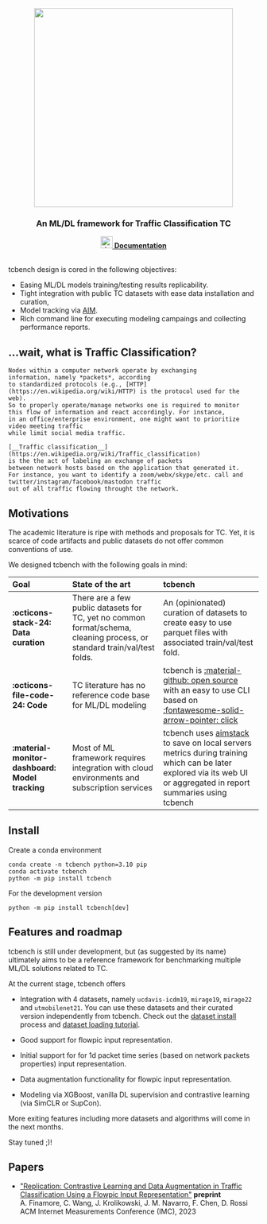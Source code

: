 <div align="center">
  <img src="https://tcbenchstack.github.io/tcbench/tcbench_logo.svg" width="400px"/>
  <h3>An ML/DL framework for Traffic Classification TC</h3>
  <a href="https://tcbenchstack.github.io/tcbench">
  <img width="24" height="24" src="https://img.icons8.com/fluency/48/domain.png" alt="domain"/>
  <b>Documentation</b>
  </a>
</div>

<br>

tcbench design is cored in the following objectives:

* Easing ML/DL models training/testing results replicability.
* Tight integration with public TC datasets with ease data installation and curation,
* Model tracking via [AIM](https://github.com/aimhubio/aim). 
* Rich command line for executing modeling campaings and collecting performance reports.


## ...wait, what is Traffic Classification?
    
    Nodes within a computer network operate by exchanging 
    information, namely *packets*, according
    to standardized protocols (e.g., [HTTP](https://en.wikipedia.org/wiki/HTTP) is the protocol used for the web). 
    So to properly operate/manage networks one is required to monitor
    this flow of information and react accordingly. For instance, 
    in an office/enterprise environment, one might want to prioritize video meeting traffic
    while limit social media traffic.

    [__Traffic classification__](https://en.wikipedia.org/wiki/Traffic_classification) 
    is the the act of labeling an exchange of packets 
    between network hosts based on the application that generated it.
    For instance, you want to identify a zoom/webx/skype/etc. call and 
    twitter/instagram/facebook/mastodon traffic
    out of all traffic flowing throught the network.


## Motivations

The academic literature is ripe with methods and proposals for TC.
Yet, it is scarce of code artifacts and public datasets 
do not offer common conventions of use.

We designed tcbench with the following goals in mind:

| Goal | State of the art | tcbench |
|:-----|:-----------------|:--------|
|__:octicons-stack-24: Data curation__ | There are a few public datasets for TC, yet no common format/schema, cleaning process, or standard train/val/test folds. | An (opinionated) curation of datasets to create easy to use parquet files with associated train/val/test fold.|
|__:octicons-file-code-24: Code__ | TC literature has no reference code base for ML/DL modeling | tcbench is [:material-github: open source](https://github.com/tcbenchstack/tcbench) with an easy to use CLI based on [:fontawesome-solid-arrow-pointer: click](https://click.palletsprojects.com/en/8.1.x/)|
|__:material-monitor-dashboard: Model tracking__ | Most of ML framework requires integration with cloud environments and subscription services | tcbench uses [aimstack](https://aimstack.io/) to save on local servers metrics during training which can be later explored via its web UI or aggregated in report summaries using tcbench |

## Install

Create a conda environment

```
conda create -n tcbench python=3.10 pip
conda activate tcbench
python -m pip install tcbench
```

For the development version
```
python -m pip install tcbench[dev]
```

## Features and roadmap

tcbench is still under development, but (as suggested by its name) ultimately aims
to be a reference framework for benchmarking multiple ML/DL solutions 
related to TC.

At the current stage, tcbench offers

* Integration with 4 datasets, namely `ucdavis-icdm19`, `mirage19`, `mirage22` and `utmobilenet21`.
You can use these datasets and their curated version independently from tcbench.
Check out the [dataset install](https://tcbenchstack.github.io/tcbench/datasets/install) process and [dataset loading tutorial](https://tcbenchstack.github.io/tcbench/datasets/guides/tutorial_load_datasets/).

* Good support for flowpic input representation.

* Initial support for for 1d packet time series (based on network packets properties) input representation.

* Data augmentation functionality for flowpic input representation.

* Modeling via XGBoost, vanilla DL supervision and contrastive learning (via SimCLR or SupCon).

More exiting features including more datasets and algorithms will come in the next months. 

Stay tuned ;)!

## Papers

* ["Replication: Contrastive Learning and Data Augmentation in Traffic Classification Using a Flowpic Input Representation"](https://arxiv.org/abs/2309.09733) __preprint__<br>
A. Finamore, C. Wang, J. Krolikowski, J. M. Navarro, F. Chen, D. Rossi<br>
ACM Internet Measurements Conference (IMC), 2023

